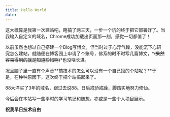 ```yaml
---
title: Hello World
date: 
---
```

这大概算是我第一次建站吧，瞎搞了两三天，一步一个坑的终于把它部署好了。当我输入自定义的域名，Chrome成功加载出页面那一刻，感觉一切都值了！

<!-- more-->

以前虽然也想过自己搭建一个Blog写博文，但当时过于心浮气躁，没能沉下心研究怎么建站，就随便在博客园上申请了个账号，佛系的时不时写几篇博文，*~~(果然容易得到的就是知道珍惜啊)~~*也没啥长进。

况且脑子里一直有个声音**搞技术的怎么可以没有一个自己搭的个站呢？**于是，在种种原因下，这次终于把个站搞起来了。

88大洋买了3年的域名，跟过去说88。日后戒骄戒躁，脚踏实地努力修仙。

今后会在本站写一些平时的学习笔记和随想，亦或是一些个人项目展示。

**祝我早日技术自由**